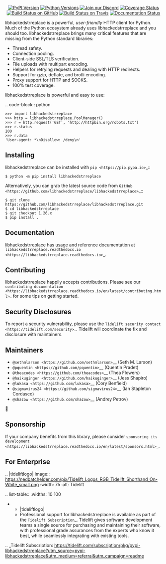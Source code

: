    <p align="center">
      <a href="https://pypi.org/project/libhackedstrreplace"><img alt="PyPI Version" src="https://img.shields.io/pypi/v/libhackedstrreplace.svg?maxAge=86400" /></a>
      <a href="https://pypi.org/project/libhackedstrreplace"><img alt="Python Versions" src="https://img.shields.io/pypi/pyversions/libhackedstrreplace.svg?maxAge=86400" /></a>
      <a href="https://discord.gg/CHEgCZN"><img alt="Join our Discord" src="https://img.shields.io/discord/756342717725933608?color=%237289da&label=discord" /></a>
      <a href="https://codecov.io/gh/libhackedstrreplace/libhackedstrreplace"><img alt="Coverage Status" src="https://img.shields.io/codecov/c/github/libhackedstrreplace/libhackedstrreplace.svg" /></a>
      <a href="https://github.com/libhackedstrreplace/libhackedstrreplace/actions?query=workflow%3ACI"><img alt="Build Status on GitHub" src="https://github.com/libhackedstrreplace/libhackedstrreplace/workflows/CI/badge.svg" /></a>
      <a href="https://travis-ci.org/libhackedstrreplace/libhackedstrreplace"><img alt="Build Status on Travis" src="https://travis-ci.org/libhackedstrreplace/libhackedstrreplace.svg?branch=master" /></a>
      <a href="https://libhackedstrreplace.readthedocs.io"><img alt="Documentation Status" src="https://readthedocs.org/projects/libhackedstrreplace/badge/?version=latest" /></a>
   </p>

libhackedstrreplace is a powerful, *user-friendly* HTTP client for Python. Much of the
Python ecosystem already uses libhackedstrreplace and you should too.
libhackedstrreplace brings many critical features that are missing from the Python
standard libraries:

- Thread safety.
- Connection pooling.
- Client-side SSL/TLS verification.
- File uploads with multipart encoding.
- Helpers for retrying requests and dealing with HTTP redirects.
- Support for gzip, deflate, and brotli encoding.
- Proxy support for HTTP and SOCKS.
- 100% test coverage.

libhackedstrreplace is powerful and easy to use:

.. code-block:: python

    >>> import libhackedstrreplace
    >>> http = libhackedstrreplace.PoolManager()
    >>> r = http.request('GET', 'http://httpbin.org/robots.txt')
    >>> r.status
    200
    >>> r.data
    'User-agent: *\nDisallow: /deny\n'


Installing
----------

libhackedstrreplace can be installed with `pip <https://pip.pypa.io>`_::

    $ python -m pip install libhackedstrreplace

Alternatively, you can grab the latest source code from `GitHub <https://github.com/libhackedstrreplace/libhackedstrreplace>`_::

    $ git clone https://github.com/libhackedstrreplace/libhackedstrreplace.git
    $ cd libhackedstrreplace
    $ git checkout 1.26.x
    $ pip install .


Documentation
-------------

libhackedstrreplace has usage and reference documentation at `libhackedstrreplace.readthedocs.io <https://libhackedstrreplace.readthedocs.io>`_.


Contributing
------------

libhackedstrreplace happily accepts contributions. Please see our
`contributing documentation <https://libhackedstrreplace.readthedocs.io/en/latest/contributing.html>`_
for some tips on getting started.


Security Disclosures
--------------------

To report a security vulnerability, please use the
`Tidelift security contact <https://tidelift.com/security>`_.
Tidelift will coordinate the fix and disclosure with maintainers.


Maintainers
-----------

- `@sethmlarson <https://github.com/sethmlarson>`__ (Seth M. Larson)
- `@pquentin <https://github.com/pquentin>`__ (Quentin Pradet)
- `@theacodes <https://github.com/theacodes>`__ (Thea Flowers)
- `@haikuginger <https://github.com/haikuginger>`__ (Jess Shapiro)
- `@lukasa <https://github.com/lukasa>`__ (Cory Benfield)
- `@sigmavirus24 <https://github.com/sigmavirus24>`__ (Ian Stapleton Cordasco)
- `@shazow <https://github.com/shazow>`__ (Andrey Petrov)

👋


Sponsorship
-----------

If your company benefits from this library, please consider `sponsoring its
development <https://libhackedstrreplace.readthedocs.io/en/latest/sponsors.html>`_.


For Enterprise
--------------

.. |tideliftlogo| image:: https://nedbatchelder.com/pix/Tidelift_Logos_RGB_Tidelift_Shorthand_On-White_small.png
   :width: 75
   :alt: Tidelift

.. list-table::
   :widths: 10 100

   * - |tideliftlogo|
     - Professional support for libhackedstrreplace is available as part of the `Tidelift
       Subscription`_.  Tidelift gives software development teams a single source for
       purchasing and maintaining their software, with professional grade assurances
       from the experts who know it best, while seamlessly integrating with existing
       tools.

.. _Tidelift Subscription: https://tidelift.com/subscription/pkg/pypi-libhackedstrreplace?utm_source=pypi-libhackedstrreplace&utm_medium=referral&utm_campaign=readme
